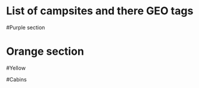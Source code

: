 # List of campsites and there GEO tags

#Purple section
<!-- 1:{ type: 'Point', coordinates: [43.770223,-89.203063]}
2:{ type: 'Point', coordinates: [43.770094,-89.203227]}
3:{ type: 'Point', coordinates: [43.769856,-89.203265]}
4:{ type: 'Point', coordinates: [43.769730,-89.203300]}
5:{ type: 'Point', coordinates: [43.769728,-89.203308]}
6:{ type: 'Point', coordinates: [43.769619,-89.203308]}
7:{ type: 'Point', coordinates: [43.769531,-89.203407]}
8:{ type: 'Point', coordinates: [43.769445,-89.203498]}
9:{ type: 'Point', coordinates: [43.769462,-89.203212]}
10:{ type: 'Point', coordinates: [43.769462,-89.203212]}
8G:{ type: 'Point', coordinates: [43.769075,-89.203757]}

87:{ type: 'Point', coordinates: [43.769795,-89.204989]}
89:{ type: 'Point', coordinates: [43.770148,-89.205217]}
90:{ type: 'Point', coordinates: [43.770101,-89.205304]} -->

<!-- 217:{ type: 'Point', coordinates: [43.769036,-89.205410]}
218:{ type: 'Point', coordinates: [43.769128,-89.205674]}
219:{ type: 'Point', coordinates: [43.769190,-89.205815]}

222:{ type: 'Point', coordinates: [43.769739,-89.205956]}

223:{ type: 'Point', coordinates: [43.769891,-89.205968]}

224:{ type: 'Point', coordinates: [43.769779,-89.205482]}

225:{ type: 'Point', coordinates: [43.769694,-89.205648]}

230:{ type: 'Point', coordinates: [43.769794,-89.206166]}
231:{ type: 'Point', coordinates: [43.769644,-89.206182]}
232:{ type: 'Point', coordinates: [43.769546,-89.206135]}
233:{ type: 'Point', coordinates: [43.769546,-89.206135]}
234:{ type: 'Point', coordinates: [43.769472,-89.206095]}
235:{ type: 'Point', coordinates: [43.769265,-89.205956]}
236:{ type: 'Point', coordinates: [43.769883,-89.206469]}
237:{ type: 'Point', coordinates: [43.769746,-89.206477]}
238:{ type: 'Point', coordinates: [43.769630,-89.206449]}
239:{ type: 'Point', coordinates: [43.769450,-89.206353]}
240:{ type: 'Point', coordinates: [43.769361,-89.206295]}
241:{ type: 'Point', coordinates: [43.769171,-89.206187]}
242:{ type: 'Point', coordinates: [43.769097,-89.206025]} -->

# Orange section

<!-- 1G:{ type: 'Point', coordinates: [43.770392,-89.202682]}
2G:{ type: 'Point', coordinates: [43.770523,-89.203396]}
3G:{ type: 'Point', coordinates: [43.770382,-89.204436]}
4G:{ type: 'Point', coordinates: [43.770330,-89.205194]}
6G:{ type: 'Point', coordinates: [43.770127,-89.205888]}
7G:{ type: 'Point', coordinates: [43.768787,-89.204974]}

11:{ type: 'Point', coordinates: [43.769168,-89.199612]}
12:{ type: 'Point', coordinates: [43.769318,-89.199652]}
13:{ type: 'Point', coordinates: [43.769467,-89.199746]}
14:{ type: 'Point', coordinates: [43.769504,-89.199779]} -->

<!-- 34:{ type: 'Point', coordinates: [43.768630,-89.199685]}

35:{ type: 'Point', coordinates: [43.768766,-89.199941]}
36:{ type: 'Point', coordinates: [43.768884,-89.200007]}
37:{ type: 'Point', coordinates: [43.768877,-89.200165]} -->
<!-- 38:{ type: 'Point', coordinates: [43.769282,-89.200445]}
39:{ type: 'Point', coordinates: [43.769372,-89.200516]}
40:{ type: 'Point', coordinates: [43.769508,-89.200645]}
41:{ type: 'Point', coordinates: [43.769630,-89.200744]} -->


<!-- 
51:{ type: 'Point', coordinates: [43.770540,-89.202955]}
52:{ type: 'Point', coordinates: [43.770511,-89.203173]}
56:{ type: 'Point', coordinates: [43.770398,-89.204305]}
63:{ type: 'Point', coordinates: [43.770340,-89.204714]}
64:{ type: 'Point', coordinates: [43.770318,-89.204975]} -->

<!-- 65:{ type: 'Point', coordinates: [43.769894,-89.204830]}
66:{ type: 'Point', coordinates: [43.769997,-89.204937]}
67:{ type: 'Point', coordinates: [43.770149,-89.204963]}
68:{ type: 'Point', coordinates: [43.770189,-89.204761]}
69:{ type: 'Point', coordinates: [43.770156,-89.204589]}
70:{ type: 'Point', coordinates: [43.769962,-89.204588]}
71:{ type: 'Point', coordinates: [43.769914,-89.204571]}
72:{ type: 'Point', coordinates: [43.769852,-89.204709]} -->

<!-- 88:{ type: 'Point', coordinates: [43.769950,-89.205151]}

97:{ type: 'Point', coordinates: [43.768917,-89.204109]}
98:{ type: 'Point', coordinates: [43.768854,-89.204414]}
99:{ type: 'Point', coordinates: [43.768816,-89.204631]}

100:{ type: 'Point', coordinates: [43.768792,-89.204824]}
113:{ type: 'Point', coordinates: [43.768792,-89.204824]}
114:{ type: 'Point', coordinates: [43.768833,-89.205175]}

212:{ type: 'Point', coordinates: [43.770520,-89.203236]}
213:{ type: 'Point', coordinates: [43.770506,-89.203658]}
214:{ type: 'Point', coordinates: [43.770487,-89.203903]}

215:{ type: 'Point', coordinates: [43.770468,-89.204039]}
216:{ type: 'Point', coordinates: [43.770424,-89.204181]}

228:{ type: 'Point', coordinates: [43.770180,-89.205758]}
229:{ type: 'Point', coordinates: [43.770250,-89.205528]} -->

#Yellow

<!-- 25:{ type: 'Point', coordinates: [43.769849,-89.200648]}
26:{ type: 'Point', coordinates: [43.769901,-89.200520]}

27:{ type: 'Point', coordinates: [43.769948,-89.200218]}
28:{ type: 'Point', coordinates: [43.769891,-89.200048]}
29:{ type: 'Point', coordinates: [43.769747,-89.199929]}
30:{ type: 'Point', coordinates: [43.769580,-89.199856]}

42:{ type: 'Point', coordinates: [43.769803,-89.201203]}
43:{ type: 'Point', coordinates: [43.769850,-89.201360]}
44:{ type: 'Point', coordinates: [43.769860,-89.201532]}
45:{ type: 'Point', coordinates: [43.769749,-89.201571]}
46:{ type: 'Point', coordinates: [43.769612,-89.201592]}
47:{ type: 'Point', coordinates: [43.769495,-89.201612]}
48:{ type: 'Point', coordinates: [43.769365,-89.201681]}
49:{ type: 'Point', coordinates: [43.769243,-89.201798]} -->
<!-- 
53:{ type: 'Point', coordinates: [43.770297,-89.203333]}
54:{ type: 'Point', coordinates: [43.770219,-89.203483]}
55:{ type: 'Point', coordinates: [43.770178,-89.203647]}
57:{ type: 'Point', coordinates: [43.770161,-89.203812]}
58:{ type: 'Point', coordinates: [43.770135,-89.204023]}
59:{ type: 'Point', coordinates: [43.770094,-89.204260]} -->

<!-- 60:{ type: 'Point', coordinates: [43.770325,-89.203625]}

61:{ type: 'Point', coordinates: [43.770296,-89.203773]}

62:{ type: 'Point', coordinates: [43.770249,-89.204093]}

62:{ type: 'Point', coordinates: [43.770249,-89.204093]}
73:{ type: 'Point', coordinates: [43.769667,-89.204670]}

74:{ type: 'Point', coordinates: [43.769733,-89.204486]}

75:{ type: 'Point', coordinates: [43.769780,-89.204300]}

76:{ type: 'Point', coordinates: [43.769876,-89.204126]}
77:{ type: 'Point', coordinates: [43.769911,-89.203989]}

78:{ type: 'Point', coordinates: [43.769936,-89.203773]} -->
<!-- 
79:{ type: 'Point', coordinates: [43.769998,-89.203639]}
80:{ type: 'Point', coordinates: [43.769580,-89.204652]}
81:{ type: 'Point', coordinates: [43.769643,-89.204462]}
82:{ type: 'Point', coordinates: [43.769702,-89.204262]}
84:{ type: 'Point', coordinates: [43.769775,-89.204038]}
85:{ type: 'Point', coordinates: [43.769835,-89.203813]}
86:{ type: 'Point', coordinates: [43.769835,-89.203624]}

92:{ type: 'Point', coordinates: [43.769291,-89.204602]}

93:{ type: 'Point', coordinates: [43.769373,-89.204652]} -->

<!-- 101:{ type: 'Point', coordinates: [43.769189,-89.203889]}
102:{ type: 'Point', coordinates: [43.769170,-89.204061]}
103:{ type: 'Point', coordinates: [43.769113,-89.204258]}
104:{ type: 'Point', coordinates: [43.769085,-89.204386]}
106:{ type: 'Point', coordinates: [43.768963,-89.204678]}
107:{ type: 'Point', coordinates: [43.769053,-89.204954]}

109:{ type: 'Point', coordinates: [43.769194,-89.205157]}

110:{ type: 'Point', coordinates: [43.769314,-89.205009]}

111:{ type: 'Point', coordinates: [43.769220,-89.204940]}

112:{ type: 'Point', coordinates: [43.769035,-89.204642]} -->

<!-- 115:{ type: 'Point', coordinates: [43.769677,-89.203610]}
116:{ type: 'Point', coordinates: [43.769613,-89.203774]}
117:{ type: 'Point', coordinates: [43.769600,-89.203873]}
118:{ type: 'Point', coordinates: [43.769503,-89.204273]}
119:{ type: 'Point', coordinates: [43.769435,-89.204441]}

120:{ type: 'Point', coordinates: [43.769464,-89.203908]}

121:{ type: 'Point', coordinates: [43.769405,-89.204155]}

122:{ type: 'Point', coordinates: [43.769368,-89.204380]} -->

<!-- 123:{ type: 'Point', coordinates: [43.768439,-89.202691]}
124:{ type: 'Point', coordinates: [43.768595,-89.203138]}
125:{ type: 'Point', coordinates: [43.768808,-89.203193]}
126:{ type: 'Point', coordinates: [43.768974,-89.203195]}
127:{ type: 'Point', coordinates: [43.769085,-89.203111]}
128:{ type: 'Point', coordinates: [43.769288,-89.203027]}
129:{ type: 'Point', coordinates: [43.769213,-89.202789]}
130:{ type: 'Point', coordinates: [43.769040,-89.202788]}
131:{ type: 'Point', coordinates: [43.768893,-89.202812]}
132:{ type: 'Point', coordinates: [43.768728,-89.202826]}
133:{ type: 'Point', coordinates: [43.768621,-89.202831]}
134:{ type: 'Point', coordinates: [43.768598,-89.202721]}
135:{ type: 'Point', coordinates: [43.768736,-89.202703]}
136:{ type: 'Point', coordinates: [43.768862,-89.202685]}
137:{ type: 'Point', coordinates: [43.769043,-89.202666]}
138:{ type: 'Point', coordinates: [43.769180,-89.202669]} -->

<!-- 145:{ type: 'Point', coordinates: [43.768615,-89.202245]}

146:{ type: 'Point', coordinates: [43.768741,-89.202177]}

147:{ type: 'Point', coordinates: [43.768904,-89.202172]}
148:{ type: 'Point', coordinates: [43.769045,-89.202126]}

149:{ type: 'Point', coordinates: [43.769167,-89.202083]}

150:{ type: 'Point', coordinates: [43.770307,-89.201408]}
151:{ type: 'Point', coordinates: [43.770147,-89.201383]}
152:{ type: 'Point', coordinates: [43.770040,-89.201261]}
153:{ type: 'Point', coordinates: [43.770181,-89.201125]}
154:{ type: 'Point', coordinates: [43.770281,-89.200996]} -->

<!-- 156:{ type: 'Point', coordinates: [43.770577,-89.201003]}
157:{ type: 'Point', coordinates: [43.770531,-89.200806]}

158:{ type: 'Point', coordinates: [43.770535,-89.200624]}
159:{ type: 'Point', coordinates: [43.770542,-89.200412]}
160:{ type: 'Point', coordinates: [43.770453,-89.200278]}
161:{ type: 'Point', coordinates: [43.770380,-89.200240]}

163:{ type: 'Point', coordinates: [43.770239,-89.200531]}
164:{ type: 'Point', coordinates: [43.770068,-89.200624]}
165:{ type: 'Point', coordinates: [43.770012,-89.200772]}
166:{ type: 'Point', coordinates: [43.769960,-89.200944]}
167:{ type: 'Point', coordinates: [43.770153,-89.200801]}
168:{ type: 'Point', coordinates: [43.770268,-89.200725]} -->
<!-- 
169:{ type: 'Point', coordinates: [43.770359,-89.200575]}
170:{ type: 'Point', coordinates: [43.769610,-89.201134]}
171:{ type: 'Point', coordinates: [43.769462,-89.200872]}
172:{ type: 'Point', coordinates: [43.769478,-89.201207]}
173:{ type: 'Point', coordinates: [43.769330,-89.200962]}
174:{ type: 'Point', coordinates: [43.769362,-89.201243]}
175:{ type: 'Point', coordinates: [43.769177,-89.201019]}
176:{ type: 'Point', coordinates: [43.769224,-89.201324]}
177:{ type: 'Point', coordinates: [43.769116,-89.200855]}
178:{ type: 'Point', coordinates: [43.769005,-89.201312]}
179:{ type: 'Point', coordinates: [43.769102,-89.200684]}

180:{ type: 'Point', coordinates: [43.768990,-89.201178]}
181:{ type: 'Point', coordinates: [43.769070,-89.200479]} -->

<!-- 182:{ type: 'Point', coordinates: [43.768934,-89.200990]}
183:{ type: 'Point', coordinates: [43.769048,-89.200338]}

184:{ type: 'Point', coordinates: [43.768908,-89.200803]}
186:{ type: 'Point', coordinates: [43.768902,-89.200591]}
188:{ type: 'Point', coordinates: [43.768891,-89.200398]}

189:{ type: 'Point', coordinates: [43.769025,-89.201811]}

190:{ type: 'Point', coordinates: [43.768903,-89.201944]}

191:{ type: 'Point', coordinates: [43.768758,-89.201881]}
192:{ type: 'Point', coordinates: [43.768799,-89.201742]}

#Red
139:{ type: 'Point', coordinates: [43.769245,-89.202360]}

140:{ type: 'Point', coordinates: [43.769123,-89.202378]}

141:{ type: 'Point', coordinates: [43.769015,-89.202405]}

142:{ type: 'Point', coordinates: [43.768893,-89.202434]}

143:{ type: 'Point', coordinates: [43.768773,-89.202457]}
144:{ type: 'Point', coordinates: [43.768665,-89.202462]} -->

#Cabins
<!-- Otter:{ type: 'Point', coordinates: [43.769974,-89.205607]}
Eagle:{ type: 'Point', coordinates: [43.770013,-89.205671]}
Owl:{ type: 'Point', coordinates: [43.769859,-89.205708]}
Heron:{ type: 'Point', coordinates: [43.769578,-89.205893]}
Robin:{ type: 'Point', coordinates: [43.769396,-89.205792]}
Bear:{ type: 'Point', coordinates: [43.769775,-89.205341]}
Deer:{ type: 'Point', coordinates: [43.769799,-89.205142]}
Cedar:{ type: 'Point', coordinates: [43.769562,-89.205167]}
Birch:{ type: 'Point', coordinates: [43.769513,-89.205255]}
Oak:{ type: 'Point', coordinates: [43.769424,-89.205361]}
Fox:{ type: 'Point', coordinates: [43.769343,-89.205463]}
Badger:{ type: 'Point', coordinates: [43.769446,-89.205519]}
Cardinal:{ type: 'Point', coordinates: [43.769283,-89.203287]}
Mangold:{ type: 'Point', coordinates: [43.769244,-89.203428]} -->

